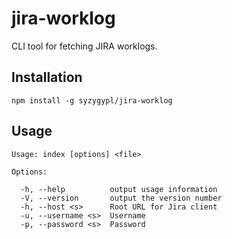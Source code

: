 # jira-worklog

CLI tool for fetching JIRA worklogs.

## Installation

`npm install -g syzygypl/jira-worklog`

## Usage

```
Usage: index [options] <file>

Options:

  -h, --help          output usage information
  -V, --version       output the version number
  -h, --host <s>      Root URL for Jira client
  -u, --username <s>  Username
  -p, --password <s>  Password
```
